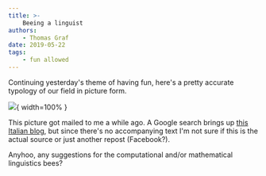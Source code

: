 ```yaml
---
title: >-
    Beeing a linguist
authors:
    - Thomas Graf
date: 2019-05-22
tags:
    - fun allowed
---
```


<!-- START_SUMMARY_BLOCK -->
Continuing yesterday's theme of having fun, here's a pretty accurate typology of our field in picture form.
<!-- END_SUMMARY_BLOCK -->

![]({static}/img/thomas/fun_allowed/linguistic_beeings.png){ width=100% }
 
This picture got mailed to me a while ago.
A Google search brings up [this Italian blog](https://italianol2emoltoaltro.wordpress.com/2019/04/21/2110/), but since there's no accompanying text I'm not sure if this is the actual source or just another repost (Facebook?).

Anyhoo, any suggestions for the computational and/or mathematical linguistics bees?
